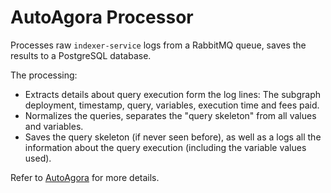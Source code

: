 # AutoAgora Processor

Processes raw `indexer-service` logs from a RabbitMQ queue, saves the results to a
PostgreSQL database.

The processing:

- Extracts details about query execution form the log lines: The subgraph deployment,
  timestamp, query, variables, execution time and fees paid.
- Normalizes the queries, separates the "query skeleton" from all values and variables.
- Saves the query skeleton (if never seen before), as well as a logs all the information
  about the query execution (including the variable values used).

Refer to [AutoAgora](https://gitlab.com/semiotic-ai/the-graph/autoagora) for more
details.
